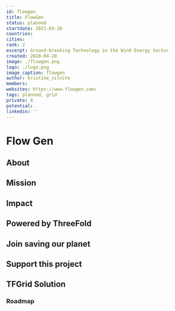 ```yaml
---
id: flowgen
title: FlowGen
status: planned
startdate: 2021-03-20
countries:
cities:
rank: 2
excerpt: Ground-breaking Technology in the Wind Energy Sector
created: 2020-04-20
image: ./flowgen.png
logo: ./logo.png
image_caption: flowgen
author: kristine_vilnite
members:
websites: https://www.flowgen.com/
tags: planned, grid
private: 0
potential:
linkedin: ''
---
```


# Flow Gen

## About


## Mission


## Impact


## Powered by ThreeFold


## Join saving our planet
 

## Support this project


## TFGrid Solution

### Roadmap

